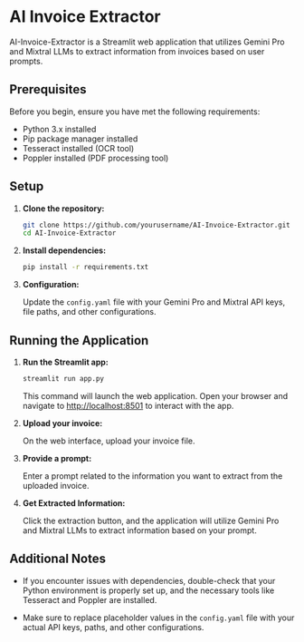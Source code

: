 # AI Invoice Extractor

AI-Invoice-Extractor is a Streamlit web application that utilizes Gemini Pro and Mixtral LLMs to extract information from invoices based on user prompts.

## Prerequisites

Before you begin, ensure you have met the following requirements:

- Python 3.x installed
- Pip package manager installed
- Tesseract installed (OCR tool)
- Poppler installed (PDF processing tool)

## Setup

1. **Clone the repository:**

    ```bash
    git clone https://github.com/yourusername/AI-Invoice-Extractor.git
    cd AI-Invoice-Extractor
    ```

2. **Install dependencies:**

    ```bash
    pip install -r requirements.txt
    ```

3. **Configuration:**

    Update the `config.yaml` file with your Gemini Pro and Mixtral API keys, file paths, and other configurations.

## Running the Application

1. **Run the Streamlit app:**

    ```bash
    streamlit run app.py
    ```

    This command will launch the web application. Open your browser and navigate to [http://localhost:8501](http://localhost:8501) to interact with the app.

2. **Upload your invoice:**

    On the web interface, upload your invoice file.

3. **Provide a prompt:**

    Enter a prompt related to the information you want to extract from the uploaded invoice.

4. **Get Extracted Information:**

    Click the extraction button, and the application will utilize Gemini Pro and Mixtral LLMs to extract information based on your prompt.

## Additional Notes

- If you encounter issues with dependencies, double-check that your Python environment is properly set up, and the necessary tools like Tesseract and Poppler are installed.

- Make sure to replace placeholder values in the `config.yaml` file with your actual API keys, paths, and other configurations.


